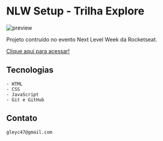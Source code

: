 # NLW Setup - Trilha Explore

![preview](./habits.png)


Projeto contruído no evento Next Level Week da Rocketseat. 

[Clique aqui para acessar!](https://gleycianecosta.github.io/habits/)

## Tecnologias
    - HTML
    - CSS
    - JavaScript
    - Git e GitHub

## Contato

    gleyc47@gmail.com    